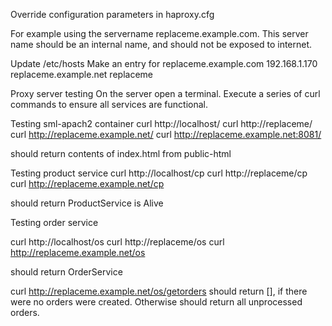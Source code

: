 Override configuration parameters in haproxy.cfg

For example using the servername replaceme.example.com.  This server name should be an internal name, and should not be exposed to internet.


Update /etc/hosts
Make an entry for replaceme.example.com
192.168.1.170   replaceme.example.net   replaceme

Proxy server testing
On the server open a terminal.  Execute a series of curl commands to ensure all services are functional.

Testing sml-apach2 container
curl http://localhost/
curl http://replaceme/
curl http://replaceme.example.net/
curl http://replaceme.example.net:8081/

should return contents of index.html from public-html


Testing product service
curl http://localhost/cp
curl http://replaceme/cp
curl http://replaceme.example.net/cp

should return ProductService is Alive


Testing order service

curl http://localhost/os
curl http://replaceme/os
curl http://replaceme.example.net/os

should return OrderService

curl http://replaceme.example.net/os/getorders
should return [], if there were no orders were created.  Otherwise should return all unprocessed orders.

